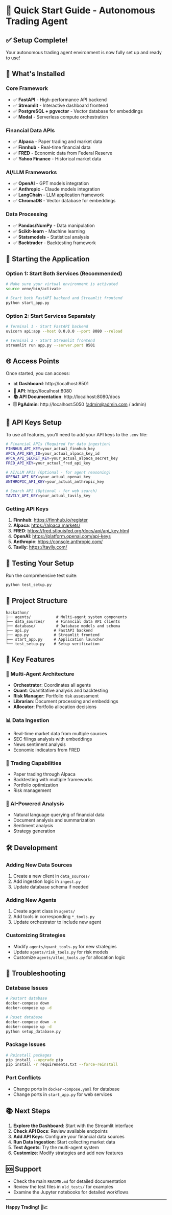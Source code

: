 # 🚀 Quick Start Guide - Autonomous Trading Agent

## ✅ Setup Complete!

Your autonomous trading agent environment is now fully set up and ready to use!

## 🎯 What's Installed

### Core Framework
- ✅ **FastAPI** - High-performance API backend
- ✅ **Streamlit** - Interactive dashboard frontend
- ✅ **PostgreSQL + pgvector** - Vector database for embeddings
- ✅ **Modal** - Serverless compute orchestration

### Financial Data APIs
- ✅ **Alpaca** - Paper trading and market data
- ✅ **Finnhub** - Real-time financial data
- ✅ **FRED** - Economic data from Federal Reserve
- ✅ **Yahoo Finance** - Historical market data

### AI/LLM Frameworks
- ✅ **OpenAI** - GPT models integration
- ✅ **Anthropic** - Claude models integration
- ✅ **LangChain** - LLM application framework
- ✅ **ChromaDB** - Vector database for embeddings

### Data Processing
- ✅ **Pandas/NumPy** - Data manipulation
- ✅ **Scikit-learn** - Machine learning
- ✅ **Statsmodels** - Statistical analysis
- ✅ **Backtrader** - Backtesting framework

## 🚀 Starting the Application

### Option 1: Start Both Services (Recommended)
```bash
# Make sure your virtual environment is activated
source venv/bin/activate

# Start both FastAPI backend and Streamlit frontend
python start_app.py
```

### Option 2: Start Services Separately
```bash
# Terminal 1 - Start FastAPI backend
uvicorn api:app --host 0.0.0.0 --port 8080 --reload

# Terminal 2 - Start Streamlit frontend
streamlit run app.py --server.port 8501
```

## 🌐 Access Points

Once started, you can access:

- **📊 Dashboard**: http://localhost:8501
- **📡 API**: http://localhost:8080
- **📚 API Documentation**: http://localhost:8080/docs
- **🗄️ PgAdmin**: http://localhost:5050 (admin@admin.com / admin)

## 🔑 API Keys Setup

To use all features, you'll need to add your API keys to the `.env` file:

```bash
# Financial APIs (Required for data ingestion)
FINNHUB_API_KEY=your_actual_finnhub_key
APCA_API_KEY_ID=your_actual_alpaca_key_id
APCA_API_SECRET_KEY=your_actual_alpaca_secret_key
FRED_API_KEY=your_actual_fred_api_key

# AI/LLM APIs (Optional - for agent reasoning)
OPENAI_API_KEY=your_actual_openai_key
ANTHROPIC_API_KEY=your_actual_anthropic_key

# Search API (Optional - for web search)
TAVILY_API_KEY=your_actual_tavily_key
```

### Getting API Keys

1. **Finnhub**: https://finnhub.io/register
2. **Alpaca**: https://alpaca.markets/
3. **FRED**: https://fred.stlouisfed.org/docs/api/api_key.html
4. **OpenAI**: https://platform.openai.com/api-keys
5. **Anthropic**: https://console.anthropic.com/
6. **Tavily**: https://tavily.com/

## 🧪 Testing Your Setup

Run the comprehensive test suite:
```bash
python test_setup.py
```

## 📁 Project Structure

```
hackathon/
├── agents/           # Multi-agent system components
├── data_sources/     # Financial data API clients
├── database/         # Database models and schema
├── api.py           # FastAPI backend
├── app.py           # Streamlit frontend
├── start_app.py     # Application launcher
└── test_setup.py    # Setup verification
```

## 🔧 Key Features

### 🤖 Multi-Agent Architecture
- **Orchestrator**: Coordinates all agents
- **Quant**: Quantitative analysis and backtesting
- **Risk Manager**: Portfolio risk assessment
- **Librarian**: Document processing and embeddings
- **Allocator**: Portfolio allocation decisions

### 📊 Data Ingestion
- Real-time market data from multiple sources
- SEC filings analysis with embeddings
- News sentiment analysis
- Economic indicators from FRED

### 🎯 Trading Capabilities
- Paper trading through Alpaca
- Backtesting with multiple frameworks
- Portfolio optimization
- Risk management

### 🧠 AI-Powered Analysis
- Natural language querying of financial data
- Document analysis and summarization
- Sentiment analysis
- Strategy generation

## 🛠️ Development

### Adding New Data Sources
1. Create a new client in `data_sources/`
2. Add ingestion logic in `ingest.py`
3. Update database schema if needed

### Adding New Agents
1. Create agent class in `agents/`
2. Add tools in corresponding `*_tools.py`
3. Update orchestrator to include new agent

### Customizing Strategies
- Modify `agents/quant_tools.py` for new strategies
- Update `agents/risk_tools.py` for risk models
- Customize `agents/alloc_tools.py` for allocation logic

## 🐛 Troubleshooting

### Database Issues
```bash
# Restart database
docker-compose down
docker-compose up -d

# Reset database
docker-compose down -v
docker-compose up -d
python setup_database.py
```

### Package Issues
```bash
# Reinstall packages
pip install --upgrade pip
pip install -r requirements.txt --force-reinstall
```

### Port Conflicts
- Change ports in `docker-compose.yaml` for database
- Change ports in `start_app.py` for web services

## 📚 Next Steps

1. **Explore the Dashboard**: Start with the Streamlit interface
2. **Check API Docs**: Review available endpoints
3. **Add API Keys**: Configure your financial data sources
4. **Run Data Ingestion**: Start collecting market data
5. **Test Agents**: Try the multi-agent system
6. **Customize**: Modify strategies and add new features

## 🆘 Support

- Check the main `README.md` for detailed documentation
- Review the test files in `old_tests/` for examples
- Examine the Jupyter notebooks for detailed workflows

---

**Happy Trading! 🚀📈** 